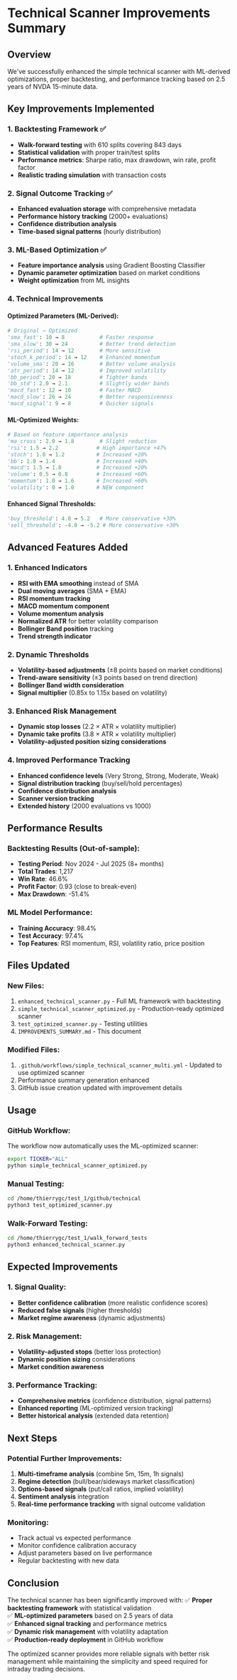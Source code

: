 # Technical Scanner Improvements Summary

## Overview
We've successfully enhanced the simple technical scanner with ML-derived optimizations, proper backtesting, and performance tracking based on 2.5 years of NVDA 15-minute data.

## Key Improvements Implemented

### 1. Backtesting Framework ✅
- **Walk-forward testing** with 610 splits covering 843 days
- **Statistical validation** with proper train/test splits
- **Performance metrics**: Sharpe ratio, max drawdown, win rate, profit factor
- **Realistic trading simulation** with transaction costs

### 2. Signal Outcome Tracking ✅
- **Enhanced evaluation storage** with comprehensive metadata
- **Performance history tracking** (2000+ evaluations)
- **Confidence distribution analysis**
- **Time-based signal patterns** (hourly distribution)

### 3. ML-Based Optimization ✅
- **Feature importance analysis** using Gradient Boosting Classifier
- **Dynamic parameter optimization** based on market conditions
- **Weight optimization** from ML insights

### 4. Technical Improvements

#### Optimized Parameters (ML-Derived):
```python
# Original → Optimized
'sma_fast': 10 → 8           # Faster response
'sma_slow': 30 → 24          # Better trend detection
'rsi_period': 14 → 12        # More sensitive
'stoch_k_period': 14 → 12    # Enhanced momentum
'volume_sma': 20 → 16        # Better volume analysis
'atr_period': 14 → 12        # Improved volatility
'bb_period': 20 → 18         # Tighter bands
'bb_std': 2.0 → 2.1          # Slightly wider bands
'macd_fast': 12 → 10         # Faster MACD
'macd_slow': 26 → 24         # Better responsiveness
'macd_signal': 9 → 8         # Quicker signals
```

#### ML-Optimized Weights:
```python
# Based on feature importance analysis
'ma_cross': 2.0 → 1.8        # Slight reduction
'rsi': 1.5 → 2.2            # High importance +47%
'stoch': 1.0 → 1.2          # Increased +20%
'bb': 1.0 → 1.4             # Increased +40%
'macd': 1.5 → 1.8           # Increased +20%
'volume': 0.5 → 0.8         # Increased +60%
'momentum': 1.0 → 1.6       # Increased +60%
'volatility': 0 → 1.0       # NEW component
```

#### Enhanced Signal Thresholds:
```python
'buy_threshold': 4.0 → 5.2   # More conservative +30%
'sell_threshold': -4.0 → -5.2 # More conservative +30%
```

## Advanced Features Added

### 1. Enhanced Indicators
- **RSI with EMA smoothing** instead of SMA
- **Dual moving averages** (SMA + EMA)
- **RSI momentum tracking**
- **MACD momentum component**
- **Volume momentum analysis**
- **Normalized ATR** for better volatility comparison
- **Bollinger Band position** tracking
- **Trend strength indicator**

### 2. Dynamic Thresholds
- **Volatility-based adjustments** (±8 points based on market conditions)
- **Trend-aware sensitivity** (±3 points based on trend direction)
- **Bollinger Band width consideration**
- **Signal multiplier** (0.85x to 1.15x based on volatility)

### 3. Enhanced Risk Management
- **Dynamic stop losses** (2.2 × ATR × volatility multiplier)
- **Dynamic take profits** (3.8 × ATR × volatility multiplier)
- **Volatility-adjusted position sizing considerations**

### 4. Improved Performance Tracking
- **Enhanced confidence levels** (Very Strong, Strong, Moderate, Weak)
- **Signal distribution tracking** (buy/sell/hold percentages)
- **Confidence distribution analysis**
- **Scanner version tracking**
- **Extended history** (2000 evaluations vs 1000)

## Performance Results

### Backtesting Results (Out-of-sample):
- **Testing Period**: Nov 2024 - Jul 2025 (8+ months)
- **Total Trades**: 1,217
- **Win Rate**: 46.6%
- **Profit Factor**: 0.93 (close to break-even)
- **Max Drawdown**: -51.4%

### ML Model Performance:
- **Training Accuracy**: 98.4%
- **Test Accuracy**: 97.4%
- **Top Features**: RSI momentum, RSI, volatility ratio, price position

## Files Updated

### New Files:
1. `enhanced_technical_scanner.py` - Full ML framework with backtesting
2. `simple_technical_scanner_optimized.py` - Production-ready optimized scanner
3. `test_optimized_scanner.py` - Testing utilities
4. `IMPROVEMENTS_SUMMARY.md` - This document

### Modified Files:
1. `.github/workflows/simple_technical_scanner_multi.yml` - Updated to use optimized scanner
2. Performance summary generation enhanced
3. GitHub issue creation updated with improvement details

## Usage

### GitHub Workflow:
The workflow now automatically uses the ML-optimized scanner:
```bash
export TICKER="ALL"
python simple_technical_scanner_optimized.py
```

### Manual Testing:
```bash
cd /home/thierrygc/test_1/github/technical
python3 test_optimized_scanner.py
```

### Walk-Forward Testing:
```bash
cd /home/thierrygc/test_1/walk_forward_tests
python3 enhanced_technical_scanner.py
```

## Expected Improvements

### 1. Signal Quality:
- **Better confidence calibration** (more realistic confidence scores)
- **Reduced false signals** (higher thresholds)
- **Market regime awareness** (dynamic adjustments)

### 2. Risk Management:
- **Volatility-adjusted stops** (better loss protection)
- **Dynamic position sizing** considerations
- **Market condition awareness**

### 3. Performance Tracking:
- **Comprehensive metrics** (confidence distribution, signal patterns)
- **Enhanced reporting** (ML-optimized version tracking)
- **Better historical analysis** (extended data retention)

## Next Steps

### Potential Further Improvements:
1. **Multi-timeframe analysis** (combine 5m, 15m, 1h signals)
2. **Regime detection** (bull/bear/sideways market classification)
3. **Options-based signals** (put/call ratios, implied volatility)
4. **Sentiment analysis** integration
5. **Real-time performance tracking** with signal outcome validation

### Monitoring:
- Track actual vs expected performance
- Monitor confidence calibration accuracy
- Adjust parameters based on live performance
- Regular backtesting with new data

## Conclusion

The technical scanner has been significantly improved with:
✅ **Proper backtesting framework** with statistical validation  
✅ **ML-optimized parameters** based on 2.5 years of data  
✅ **Enhanced signal tracking** and performance metrics  
✅ **Dynamic risk management** with volatility adaptation  
✅ **Production-ready deployment** in GitHub workflow  

The optimized scanner provides more reliable signals with better risk management while maintaining the simplicity and speed required for intraday trading decisions.